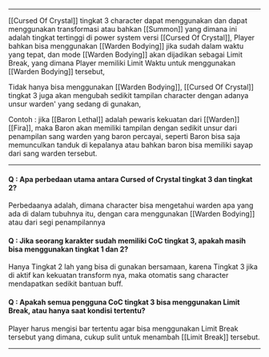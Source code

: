 
******

[[Cursed Of Crystal]] tingkat 3 character dapat menggunakan dan dapat menggunakan transformasi atau bahkan [[Summon]] yang dimana ini adalah tingkat tertinggi di power system versi [[Cursed Of Crystal]], Player bahkan bisa menggunakan [[Warden Bodying]] jika sudah dalam waktu yang tepat, dan mode [[Warden Bodying]] akan dijadikan sebagai Limit Break, yang dimana Player memiliki Limit Waktu untuk menggunakan [[Warden Bodying]] tersebut,

Tidak hanya bisa menggunakan [[Warden Bodying]], [[Cursed Of Crystal]] tingkat 3 juga akan mengubah sedikit tampilan character dengan adanya unsur warden' yang sedang di gunakan, 

Contoh : jika [[Baron Lethal]] adalah pewaris kekuatan dari [[Warden]] [[Fira]], maka Baron akan memiliki tampilan dengan sedikit unsur dari penampilan sang warden yang baron percayai, seperti Baron bisa saja memunculkan tanduk di kepalanya atau bahkan baron bisa memiliki sayap dari sang warden tersebut.

*****
#### Q : Apa perbedaan utama antara Cursed of Crystal tingkat 3 dan tingkat 2?

Perbedaanya adalah, dimana character bisa mengetahui warden apa yang ada di dalam tubuhnya itu, dengan cara menggunakan [[Warden Bodying]] atau dari segi penampilannya 

#### Q : Jika seorang karakter sudah memiliki CoC tingkat 3, apakah masih bisa menggunakan tingkat 1 dan 2?

Hanya Tingkat 2 lah yang bisa di gunakan bersamaan, karena Tingkat 3 jika di aktif kan kekuatan transform nya, maka otomatis sang character mendapatkan sedikit bantuan buff.

#### Q : Apakah semua pengguna CoC tingkat 3 bisa menggunakan Limit Break, atau hanya saat kondisi tertentu?

Player harus mengisi bar tertentu agar bisa menggunakan Limit Break tersebut yang dimana, cukup sulit untuk menambah [[Limit Break]] tersebut.

*****
